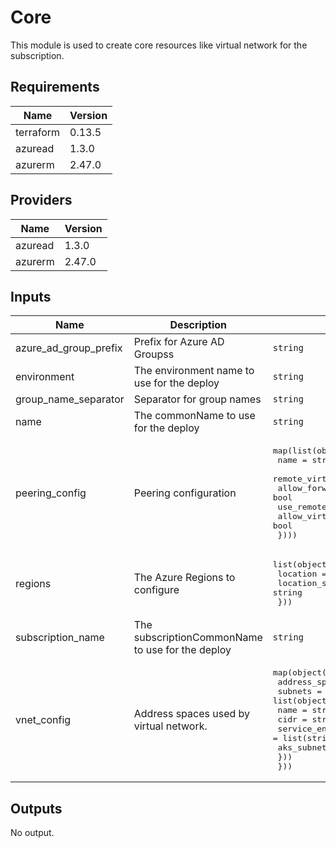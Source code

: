# Core

This module is used to create core resources like virtual network for the subscription.

## Requirements

| Name | Version |
|------|---------|
| terraform | 0.13.5 |
| azuread | 1.3.0 |
| azurerm | 2.47.0 |

## Providers

| Name | Version |
|------|---------|
| azuread | 1.3.0 |
| azurerm | 2.47.0 |

## Inputs

| Name | Description | Type | Default | Required |
|------|-------------|------|---------|:--------:|
| azure\_ad\_group\_prefix | Prefix for Azure AD Groupss | `string` | `"az"` | no |
| environment | The environment name to use for the deploy | `string` | n/a | yes |
| group\_name\_separator | Separator for group names | `string` | `"-"` | no |
| name | The commonName to use for the deploy | `string` | n/a | yes |
| peering\_config | Peering configuration | <pre>map(list(object({<br>    name                         = string<br>    remote_virtual_network_id    = string<br>    allow_forwarded_traffic      = bool<br>    use_remote_gateways          = bool<br>    allow_virtual_network_access = bool<br>  })))</pre> | `{}` | no |
| regions | The Azure Regions to configure | <pre>list(object({<br>    location       = string<br>    location_short = string<br>  }))</pre> | n/a | yes |
| subscription\_name | The subscriptionCommonName to use for the deploy | `string` | n/a | yes |
| vnet\_config | Address spaces used by virtual network. | <pre>map(object({<br>    address_space = list(string)<br>    subnets = list(object({<br>      name              = string<br>      cidr              = string<br>      service_endpoints = list(string)<br>      aks_subnet        = bool<br>    }))<br>  }))</pre> | n/a | yes |

## Outputs

No output.

